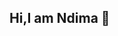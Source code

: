 ## Hi,I am Ndima 👋

<!--
**Ndima-karabo17/Ndima-karabo17** is a ✨ _special_ ✨ repository because its `README.md` (this file) appears on your GitHub profile.

My name is Ndima, a final-year Computer Science student at Tshwane University of Technology 
and an apprentice at mLab Southern Africa. I am passionate about software development and 
dedicated to growing my skills as a full-stack developer. I am committed to continuous learning
and actively seeking opportunities to enhance my technical expertise and make a meaningful contribution
in the tech industry.

- 🔭 I’m currently working on web development projects at mLab Southern Africa.
- 🌱 I’m currently learning JavaScript, HTML, CSS and Python
- 📫 How to reach me: mhangwanikarabo@gmail.com or https://www.linkedin.com/in/ndima-mhangwani-4761b332a/
- 😄 Pronouns:Her/She

<table>
  <tr>
    <td align="center">
      <img src="https://github.com/user-attachments/assets/19d42f66-22c0-42cc-b98d-e301c2e1a3d1" width="112" height="112" alt="git-pic" />
      <br/>Git
    </td>
    <td align="center">
      <img src="https://github.com/user-attachments/assets/3672e132-1fad-40b9-be77-fd00819e0fca" width="112" height="112" alt="html-pic" />
      <br/>HTML
    </td>
  </tr>
  <tr>
    <td align="center">
      <img src="https://github.com/user-attachments/assets/c4dc9e1b-7e75-4182-b156-94cc75855ecb" width="112" height="112" alt="css-pic" />
      <br/>CSS
    </td>
    <td align="center">
      <img src="https://github.com/user-attachments/assets/4118f043-8993-4488-9d05-823a3a693a37" width="112" height="112" alt="node-pic" />
      <br/>Node.js
    </td>
  </tr>
</table>

-->
